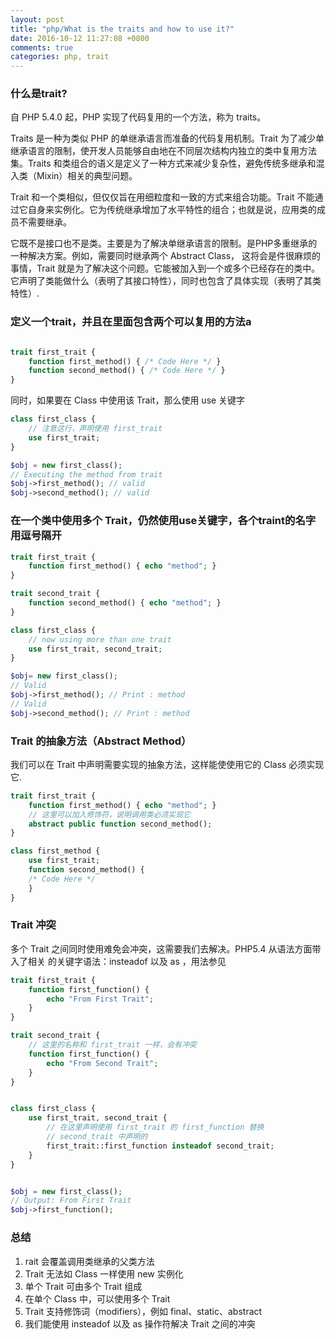```yaml
---
layout: post
title: "php/What is the traits and how to use it?"
date: 2016-10-12 11:27:08 +0800
comments: true
categories: php, trait
---
```


### 什么是trait?

自 PHP 5.4.0 起，PHP 实现了代码复用的一个方法，称为 traits。

Traits 是一种为类似 PHP 的单继承语言而准备的代码复用机制。Trait 为了减少单继承语言的限制，使开发人员能够自由地在不同层次结构内独立的类中复用方法集。Traits 和类组合的语义是定义了一种方式来减少复杂性，避免传统多继承和混入类（Mixin）相关的典型问题。

Trait 和一个类相似，但仅仅旨在用细粒度和一致的方式来组合功能。Trait 不能通过它自身来实例化。它为传统继承增加了水平特性的组合；也就是说，应用类的成员不需要继承。

它既不是接口也不是类。主要是为了解决单继承语言的限制。是PHP多重继承的一种解决方案。例如，需要同时继承两个 Abstract Class， 这将会是件很麻烦的事情，Trait 就是为了解决这个问题。它能被加入到一个或多个已经存在的类中。它声明了类能做什么（表明了其接口特性），同时也包含了具体实现（表明了其类特性）.

### 定义一个trait，并且在里面包含两个可以复用的方法a

```php

trait first_trait {
	function first_method() { /* Code Here */ }
	function second_method() { /* Code Here */ }
}

```

同时，如果要在 Class 中使用该 Trait，那么使用 use 关键字

```php
class first_class {
	// 注意这行，声明使用 first_trait
	use first_trait;
}

$obj = new first_class();
// Executing the method from trait
$obj->first_method(); // valid
$obj->second_method(); // valid
```


### 在一个类中使用多个 Trait，仍然使用use关键字，各个traint的名字用逗号隔开


```php
trait first_trait {
	function first_method() { echo "method"; }
}

trait second_trait {
	function second_method() { echo "method"; }
}

class first_class {
	// now using more than one trait
	use first_trait, second_trait;
}

$obj= new first_class();
// Valid
$obj->first_method(); // Print : method
// Valid
$obj->second_method(); // Print : method
```


### Trait 的抽象方法（Abstract Method）
我们可以在 Trait 中声明需要实现的抽象方法，这样能使使用它的 Class 必须实现它.

```php
trait first_trait {
	function first_method() { echo "method"; }
	// 这里可以加入修饰符，说明调用类必须实现它
	abstract public function second_method();
}

class first_method {
	use first_trait;
	function second_method() {
	/* Code Here */
	}
}
```

### Trait 冲突
多个 Trait 之间同时使用难免会冲突，这需要我们去解决。PHP5.4 从语法方面带入了相关 的关键字语法：insteadof 以及 as ，用法参见

```php
trait first_trait {
	function first_function() { 
		echo "From First Trait";
	}
}

trait second_trait {
	// 这里的名称和 first_trait 一样，会有冲突
	function first_function() { 
		echo "From Second Trait";
	}
}


class first_class {
	use first_trait, second_trait {
		// 在这里声明使用 first_trait 的 first_function 替换
		// second_trait 中声明的
		first_trait::first_function insteadof second_trait;
	}
} 


$obj = new first_class();
// Output: From First Trait
$obj->first_function();
```


### 总结

1. rait 会覆盖调用类继承的父类方法
2. Trait 无法如 Class 一样使用 new 实例化
3. 单个 Trait 可由多个 Trait 组成
4. 在单个 Class 中，可以使用多个 Trait
5. Trait 支持修饰词（modifiers），例如 final、static、abstract
6. 我们能使用 insteadof 以及 as 操作符解决 Trait 之间的冲突